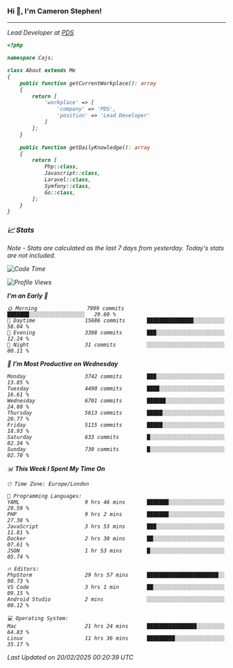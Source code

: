### Hi 👋, I'm Cameron Stephen!
<hr>
<p><em>Lead Developer at <a href="https://prindatasolutions.co.uk">PDS</a></p>


```php
<?php

namespace Cajs;

class About extends Me
{
    public function getCurrentWorkplace(): array
    {
        return [
            'workplace' => [
                'company' => 'PDS',
                'position' => 'Lead Developer'
            ]
        ];
    }

    public function getDailyKnowledge(): array
    {
        return [
            Php::class,
            Javascript::class,
            Laravel::class,
            Symfony::class,
            Go::class,
        ];
    }
}
```

### 📈 Stats
<p><em>Note - Stats are calculated as the last 7 days from yesterday. Today's stats are not included.</em></p>


<!--START_SECTION:waka-->
![Code Time](http://img.shields.io/badge/Code%20Time-4%2C334%20hrs%2054%20mins-blue)

![Profile Views](http://img.shields.io/badge/Profile%20Views-3-blue)

**I'm an Early 🐤** 

```text
🌞 Morning                7999 commits        ███████░░░░░░░░░░░░░░░░░░   29.60 % 
🌆 Daytime                15686 commits       ███████████████░░░░░░░░░░   58.04 % 
🌃 Evening                3308 commits        ███░░░░░░░░░░░░░░░░░░░░░░   12.24 % 
🌙 Night                  31 commits          ░░░░░░░░░░░░░░░░░░░░░░░░░   00.11 % 
```
📅 **I'm Most Productive on Wednesday** 

```text
Monday                   3742 commits        ███░░░░░░░░░░░░░░░░░░░░░░   13.85 % 
Tuesday                  4490 commits        ████░░░░░░░░░░░░░░░░░░░░░   16.61 % 
Wednesday                6701 commits        ██████░░░░░░░░░░░░░░░░░░░   24.80 % 
Thursday                 5613 commits        █████░░░░░░░░░░░░░░░░░░░░   20.77 % 
Friday                   5115 commits        █████░░░░░░░░░░░░░░░░░░░░   18.93 % 
Saturday                 633 commits         █░░░░░░░░░░░░░░░░░░░░░░░░   02.34 % 
Sunday                   730 commits         █░░░░░░░░░░░░░░░░░░░░░░░░   02.70 % 
```


📊 **This Week I Spent My Time On** 

```text
🕑︎ Time Zone: Europe/London

💬 Programming Languages: 
YAML                     9 hrs 46 mins       ███████░░░░░░░░░░░░░░░░░░   29.59 % 
PHP                      9 hrs 2 mins        ███████░░░░░░░░░░░░░░░░░░   27.38 % 
JavaScript               3 hrs 53 mins       ███░░░░░░░░░░░░░░░░░░░░░░   11.81 % 
Docker                   2 hrs 30 mins       ██░░░░░░░░░░░░░░░░░░░░░░░   07.61 % 
JSON                     1 hr 53 mins        █░░░░░░░░░░░░░░░░░░░░░░░░   05.74 % 

🔥 Editors: 
PhpStorm                 29 hrs 57 mins      ███████████████████████░░   90.73 % 
VS Code                  3 hrs 1 min         ██░░░░░░░░░░░░░░░░░░░░░░░   09.15 % 
Android Studio           2 mins              ░░░░░░░░░░░░░░░░░░░░░░░░░   00.12 % 

💻 Operating System: 
Mac                      21 hrs 24 mins      ████████████████░░░░░░░░░   64.83 % 
Linux                    11 hrs 36 mins      █████████░░░░░░░░░░░░░░░░   35.17 % 
```


 Last Updated on 20/02/2025 00:20:39 UTC
<!--END_SECTION:waka-->
